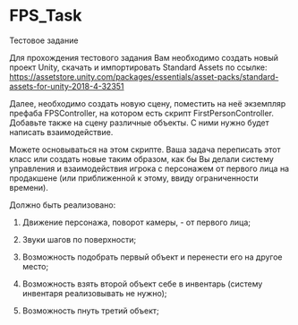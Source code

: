 # FPS_Task
 
Тестовое задание

Для прохождения тестового задания Вам необходимо создать новый проект Unity, скачать и импортировать Standard Assets по ссылке: https://assetstore.unity.com/packages/essentials/asset-packs/standard-assets-for-unity-2018-4-32351

Далее, необходимо создать новую сцену, поместить на неё экземпляр префаба FPSController, на котором есть скрипт FirstPersonController. Добавьте также на сцену различные объекты. С ними нужно будет написать взаимодействие.

Можете основываться на этом скрипте. Ваша задача переписать этот класс или создать новые таким образом, как бы Вы делали систему управления и взаимодействия игрока с персонажем от первого лица на продакшене (или приближенной к этому, ввиду ограниченности времени).

Должно быть реализовано:

1. Движение персонажа, поворот камеры, - от первого лица;

2. Звуки шагов по поверхности;

3. Возможность подобрать первый объект и перенести его на другое место;

4. Возможность взять второй объект себе в инвентарь (систему инвентаря реализовывать не нужно);

5. Возможность пнуть третий объект;
